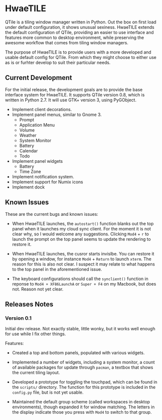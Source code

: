 # HwaeTILE

QTile is a tiling window manager written in Python.  Out the box on first load under default configuration, it shows unusual sexiness.  HwaeTILE extends the default configuration of QTile, providing an easier to use interface and features more common to desktop environment, while preserving the awesome workflow that comes from tiling window managers.

The purpose of HwaeTILE is to provide users with a more developed and usable default config for QTile.  From which they might choose to either use as is or furhter develop to suit their particular needs.


## Current Development

For the initial release, the development goals are to provide the base interface system for HwaeTILE.  It supports QTile version 0.8, which is written in Python 2.7.  It will use GTK+ version 3, using PyGObject.

- Implement client decorations.
- Implement panel menus, similar to Gnome 3.
  - Prompt
  - Application Menu
  - Volume
  - Weather
  - System Monitor
  - Battery
  - Calendar
  - Todo
- Implement panel widgets
  - Battery
  - Time Zone
- Implement notification system.
- Implement support for Numix icons
- Implement dock


## Known Issues

These are the current bugs and known issues:

- When HwaeTILE launches, the `autostart()` function blanks out the top panel when it launches my cloud sync client.  For the moment it is not clear why, so I would welcome any suggestions.  Clicking `Mod4` + `r` to launch the prompt on the top panel seems to update the rendering to restore it.

- When HwaeTILE launches, the cusror starts invislbe.  You can restore it by opening a window, for instance `Mod4` + `Return` to launch `xterm`.  The reason for this is also not clear.  I suspect it may relate to what happens to the top panel in the aforementioned issue.

- The keyboard configurations should call the `synclient()` function in reponse to `Mod4 + XF86LaunchA` or `Super + F4` on my Macbook, but does not.  Reason not yet clear.


## Releases Notes

### Version 0.1

Initial dev release.  Not exactly stable, little wonky, but it works well enough for use while I fix other things.

Features:

- Created a top and bottom panels, populated with various widgets.

- Implemented a number of widgets, including a system monitor, a count of available packages for update through `pacman`, a textbox that shows the current tiling layout.

- Developed a prototype for toggling the touchpad, which can be found in the `scripts/` directory.  The function for this prototype is included in the `config.py` file, but is not yet usable.

- Maintained the default group scheme (called workspaces in desktop environments), though expanded it for window matching.  The letters in the display indicate those you press with `Mod4` to switch to that group.



